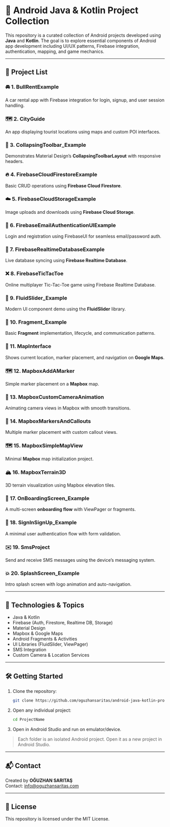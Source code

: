 
# 🤖 Android Java & Kotlin Project Collection

This repository is a curated collection of Android projects developed using **Java** and **Kotlin**. The goal is to explore essential components of Android app development including UI/UX patterns, Firebase integration, authentication, mapping, and game mechanics.

---

## 📁 Project List

### 🚘 1. BullRentExample
A car rental app with Firebase integration for login, signup, and user session handling.

### 🗺 2. CityGuide
An app displaying tourist locations using maps and custom POI interfaces.

### 🎨 3. CollapsingToolbar_Example
Demonstrates Material Design’s **CollapsingToolbarLayout** with responsive headers.

### 🔥 4. FirebaseCloudFirestoreExample
Basic CRUD operations using **Firebase Cloud Firestore**.

### ☁️ 5. FirebaseCloudStorageExample
Image uploads and downloads using **Firebase Cloud Storage**.

### 🔐 6. FirebaseEmailAuthenticationUIExample
Login and registration using FirebaseUI for seamless email/password auth.

### 🔁 7. FirebaseRealtimeDatabaseExample
Live database syncing using **Firebase Realtime Database**.

### ❌ 8. FirebaseTicTacToe
Online multiplayer Tic-Tac-Toe game using Firebase Realtime Database.

### 🧼 9. FluidSlider_Example
Modern UI component demo using the **FluidSlider** library.

### 🧩 10. Fragment_Example
Basic **Fragment** implementation, lifecycle, and communication patterns.

### 📍 11. MapInterface
Shows current location, marker placement, and navigation on **Google Maps**.

### 🗺️ 12. MapboxAddAMarker
Simple marker placement on a **Mapbox** map.

### 🎥 13. MapboxCustomCameraAnimation
Animating camera views in Mapbox with smooth transitions.

### 📌 14. MapboxMarkersAndCallouts
Multiple marker placement with custom callout views.

### 🗺️ 15. MapboxSimpleMapView
Minimal **Mapbox** map initialization project.

### 🏔️ 16. MapboxTerrain3D
3D terrain visualization using Mapbox elevation tiles.

### 👣 17. OnBoardingScreen_Example
A multi-screen **onboarding flow** with ViewPager or fragments.

### 🔐 18. SignInSignUp_Example
A minimal user authentication flow with form validation.

### ✉️ 19. SmsProject
Send and receive SMS messages using the device’s messaging system.

### 💥 20. SplashScreen_Example
Intro splash screen with logo animation and auto-navigation.

---

## 🔧 Technologies & Topics

- Java & Kotlin
- Firebase (Auth, Firestore, Realtime DB, Storage)
- Material Design
- Mapbox & Google Maps
- Android Fragments & Activities
- UI Libraries (FluidSlider, ViewPager)
- SMS Integration
- Custom Camera & Location Services

---

## 🛠️ Getting Started

1. Clone the repository:
   ```bash
   git clone https://github.com/oguzhansaritas/android-java-kotlin-projects.git
   ```

2. Open any individual project:
   ```bash
   cd ProjectName
   ```

3. Open in Android Studio and run on emulator/device.

> Each folder is an isolated Android project. Open it as a new project in Android Studio.

---

## 📬 Contact

Created by **OĞUZHAN SARITAŞ**  
Contact: info@oguzhansaritas.com 

---

## 📝 License

This repository is licensed under the MIT License.
